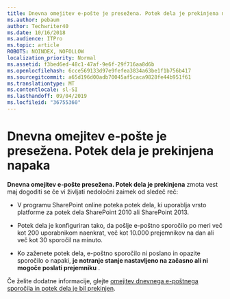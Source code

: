 ```yaml
---
title: Dnevna omejitev e-pošte je presežena. Potek dela je prekinjena napaka
ms.author: pebaum
author: Techwriter40
ms.date: 10/16/2018
ms.audience: ITPro
ms.topic: article
ROBOTS: NOINDEX, NOFOLLOW
localization_priority: Normal
ms.assetid: f3bed6ed-48c1-47af-9e6f-29f716aa8d6b
ms.openlocfilehash: 6cce569133d97e9fefea3834a63be1f1b756b417
ms.sourcegitcommit: a65d196d00adb70045af5caca9828fe44b951f61
ms.translationtype: MT
ms.contentlocale: sl-SI
ms.lasthandoff: 09/04/2019
ms.locfileid: "36755360"
---
```

# <a name="daily-email-limit-exceeded-workflow-is-suspended-error"></a>Dnevna omejitev e-pošte je presežena. Potek dela je prekinjena napaka

 **Dnevna omejitev e-pošte presežena. Potek dela je prekinjena** zmota vest maj dogoditi se če vi življati nedoločni zaimek od sledeč reč: 
  
- V programu SharePoint online poteka potek dela, ki uporablja vrsto platforme za potek dela SharePoint 2010 ali SharePoint 2013.
    
- Potek dela je konfiguriran tako, da pošlje e-poštno sporočilo po meri več kot 200 uporabnikom naenkrat, več kot 10.000 prejemnikov na dan ali več kot 30 sporočil na minuto.
    
- Ko zaženete potek dela, e-poštno sporočilo ni poslano in opazite sporočilo o napaki, **je notranje stanje nastavljeno na začasno ali ni mogoče poslati prejemniku** . 
    
Če želite dodatne informacije, glejte [omejitev dnevnega e-poštnega sporočila in potek dela je bil prekinjen](https://go.microsoft.com/fwlink/?Linkid=2031137).
  
